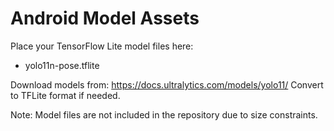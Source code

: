 # Android Model Assets

Place your TensorFlow Lite model files here:
- yolo11n-pose.tflite

Download models from: https://docs.ultralytics.com/models/yolo11/
Convert to TFLite format if needed.

Note: Model files are not included in the repository due to size constraints.

